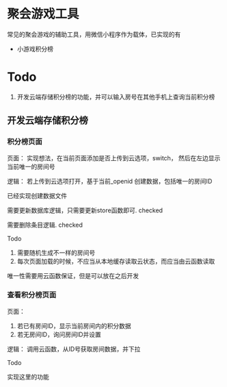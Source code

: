 # 聚会游戏工具

常见的聚会游戏的辅助工具，用微信小程序作为载体，已实现的有

- 小游戏积分榜

# Todo

1. 开发云端存储积分榜的功能，并可以输入房号在其他手机上查询当前积分榜



## 开发云端存储积分榜

### 积分榜页面

页面： 实现想法，在当前页面添加是否上传到云选项，switch， 然后在左边显示当前唯一的房间号

逻辑： 若上传到云选项打开，基于当前_openid 创建数据，包括唯一的房间ID

已经实现创建数据文件

需要更新数据库逻辑，只需要更新store函数即可. checked

需要删除条目逻辑. checked

Todo

1. 需要随机生成不一样的房间号
2. 每次页面加载的时候，不应当从本地缓存读取云状态，而应当由云函数读取


唯一性需要用云函数保证，但是可以放在之后开发

### 查看积分榜页面

页面： 

1. 若已有房间ID，显示当前房间内的积分数据
2. 若无房间ID，询问房间ID并设置

逻辑： 调用云函数，从ID号获取房间数据，并下拉

Todo 

实现这里的功能

